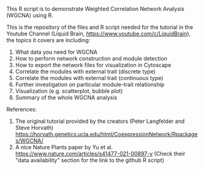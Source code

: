 This R script is to demonstrate Weighted Correlation Network Analysis (WGCNA) using R. 

This is the repository of the files and R script needed for the tutorial in the Youtube Channel (Liquid Brain, https://www.youtube.com/c/LiquidBrain), the topics it covers are including: 
1. What data you need for WGCNA
2. How to perform network construction and module detection
3. How to export the network files for visualization in Cytoscape 
4. Correlate the modules with external trait (discrete type)
5. Correlate the modules with external trait (continuous type)
6.  Further investigation on particular module-trait relationship
7. Visualization (e.g. scatterplot, bubble plot)
8. Summary of the whole WGCNA analysis

References: 
1. The original tutorial provided by the creators (Peter Langfelder and Steve Horvath)
https://horvath.genetics.ucla.edu/html/CoexpressionNetwork/Rpackages/WGCNA/
2. A nice Nature Plants paper by Yu et al.
https://www.nature.com/articles/s41477-021-00897-y
(Check their "data availability" section for the link to the github R script)
